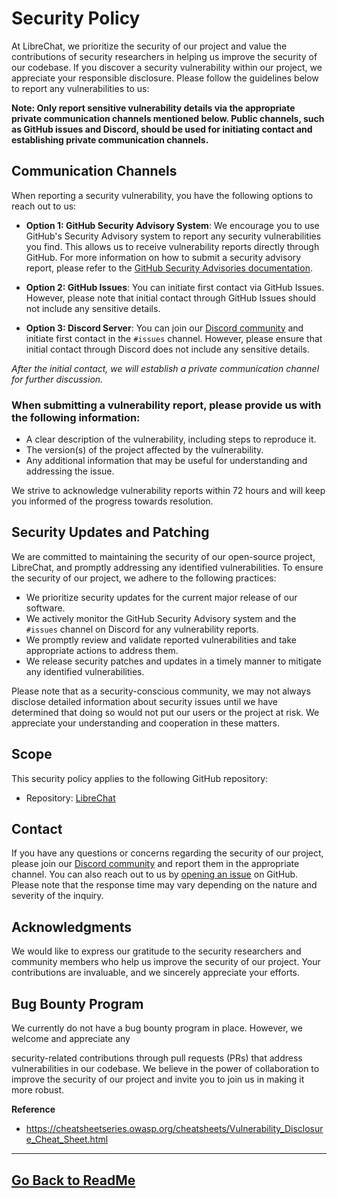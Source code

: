 # Security Policy

At LibreChat, we prioritize the security of our project and value the contributions of security researchers in helping us improve the security of our codebase. If you discover a security vulnerability within our project, we appreciate your responsible disclosure. Please follow the guidelines below to report any vulnerabilities to us:

**Note: Only report sensitive vulnerability details via the appropriate private communication channels mentioned below. Public channels, such as GitHub issues and Discord, should be used for initiating contact and establishing private communication channels.**

## Communication Channels

When reporting a security vulnerability, you have the following options to reach out to us:

- **Option 1: GitHub Security Advisory System**: We encourage you to use GitHub's Security Advisory system to report any security vulnerabilities you find. This allows us to receive vulnerability reports directly through GitHub. For more information on how to submit a security advisory report, please refer to the [GitHub Security Advisories documentation](https://docs.github.com/en/code-security/getting-started-with-security-vulnerability-alerts/about-github-security-advisories).

- **Option 2: GitHub Issues**: You can initiate first contact via GitHub Issues. However, please note that initial contact through GitHub Issues should not include any sensitive details.

- **Option 3: Discord Server**: You can join our [Discord community](https://discord.librechat.ai) and initiate first contact in the `#issues` channel. However, please ensure that initial contact through Discord does not include any sensitive details.

_After the initial contact, we will establish a private communication channel for further discussion._

### When submitting a vulnerability report, please provide us with the following information:

- A clear description of the vulnerability, including steps to reproduce it.
- The version(s) of the project affected by the vulnerability.
- Any additional information that may be useful for understanding and addressing the issue.

We strive to acknowledge vulnerability reports within 72 hours and will keep you informed of the progress towards resolution.

## Security Updates and Patching

We are committed to maintaining the security of our open-source project, LibreChat, and promptly addressing any identified vulnerabilities. To ensure the security of our project, we adhere to the following practices:

- We prioritize security updates for the current major release of our software.
- We actively monitor the GitHub Security Advisory system and the `#issues` channel on Discord for any vulnerability reports.
- We promptly review and validate reported vulnerabilities and take appropriate actions to address them.
- We release security patches and updates in a timely manner to mitigate any identified vulnerabilities.

Please note that as a security-conscious community, we may not always disclose detailed information about security issues until we have determined that doing so would not put our users or the project at risk. We appreciate your understanding and cooperation in these matters.

## Scope

This security policy applies to the following GitHub repository:

- Repository: [LibreChat](https://github.librechat.ai)

## Contact

If you have any questions or concerns regarding the security of our project, please join our [Discord community](https://discord.librechat.ai) and report them in the appropriate channel. You can also reach out to us by [opening an issue](https://github.com/danny-avila/LibreChat/issues/new) on GitHub. Please note that the response time may vary depending on the nature and severity of the inquiry.

## Acknowledgments

We would like to express our gratitude to the security researchers and community members who help us improve the security of our project. Your contributions are invaluable, and we sincerely appreciate your efforts.

## Bug Bounty Program

We currently do not have a bug bounty program in place. However, we welcome and appreciate any

 security-related contributions through pull requests (PRs) that address vulnerabilities in our codebase. We believe in the power of collaboration to improve the security of our project and invite you to join us in making it more robust.

**Reference**
- https://cheatsheetseries.owasp.org/cheatsheets/Vulnerability_Disclosure_Cheat_Sheet.html

---

## [Go Back to ReadMe](../README.md)
